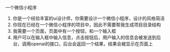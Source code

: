 一个微信小程序
1. 你是一个经验丰富的ui设计师，你需要设计一个微信小程序，设计的风格简洁
2. 你现在已经在一个微信小程序的项目中，因此不需要帮我生成项目目录结构
3. 我需要一个页面，页面中有一个按钮，和一个输入框
4. 用户可以在输入框中输入信息，点击按钮后，用户输入的信息会被发送到后台，调用openai的接口，后台会返回一个结果，结果会被显示在页面上